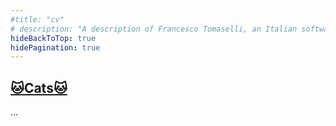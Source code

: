 ```yaml
---
#title: "cv"
# description: "A description of Francesco Tomaselli, an Italian software engineer."
hideBackToTop: true
hidePagination: true
---
```


## [🐱Cats🐱](/funstuff/cats)

... 
